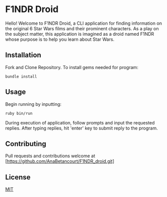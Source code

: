 # F1NDR Droid 

Hello! Welcome to F1NDR Droid, a CLI application for finding information on the original 6 Star Wars films and their prominent characters. As a play on the subject matter, this application is imagined as a droid named F1NDR whose purpose is to help you learn about Star Wars. 


## Installation 

Fork and Clone Repository. To install gems needed for program: 

``` 
bundle install 
``` 

## Usage 

Begin running by inputting: 

``` 
ruby bin/run 
``` 
During execution of application, follow prompts and input the requested replies. After typing replies, hit 'enter' key to submit reply to the program. 


## Contributing 

Pull requests and contributions welcome at [https://github.com/AnaBetancourt/F1NDR_droid.git] 

  
## License 

[MIT](https://choosealicense.com/licenses/mit/) 